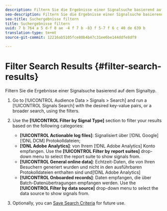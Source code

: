 ```yaml
---
description: Filtern Sie die Ergebnisse einer Signalsuche basierend auf dem Signaltyp.
seo-description: Filtern Sie die Ergebnisse einer Signalsuche basierend auf dem Signaltyp.
seo-title: Suchergebnisse filtern
title: Suchergebnisse filtern
uuid: 7 b 764 a 5 d-f 8 ae -4 f 7 b -83 f 5-7 f 6 c 40 de 639 b
translation-type: tm+mt
source-git-commit: 12216ab5105fce80b4b47c31ee6be144ddfe8df9

---
```



# Filter Search Results {#filter-search-results}

Filtern Sie die Ergebnisse einer Signalsuche basierend auf dem Signaltyp.

1. Go to [!UICONTROL Audience Data > Signals > Search] and run a [!UICONTROL Signals Search] with the desired key-value pairs, or a broader search, using the filters.
1. Use the **[!UICONTROL Filter by Signal Type]** section to filter your results based on the following categories:

   * **[!UICONTROL Actionable log files]**: Signalisiert über [!DNL Google][!DNL DCM] Protokolldateien;
   * **[!DNL Adobe Analytics]**: von Ihrem [!DNL Adobe Analytics] Konto empfangen. Use the **[!UICONTROL Filter by report suites]** drop-down menu to select the report suite to show signals from.
   * **[!UICONTROL General online data]**: Echtzeit-Daten, die von Ihren Besuchern generiert wurden und nicht in den ausführbaren Protokolldateien enthalten sind und[!DNL Adobe Analytics]
   * **[!UICONTROL Onboarded records]**: Daten empfangen, die über Batch-Datenübertragungen empfangen werden. Use the **[!UICONTROL Filter by data source]** drop-down menu to select the data source to show signals from.

1. Optionally, you can [Save Search Criteria](../../../features/data-explorer/data-explorer-signals-search/data-explorer-save-search.md) for future use.
